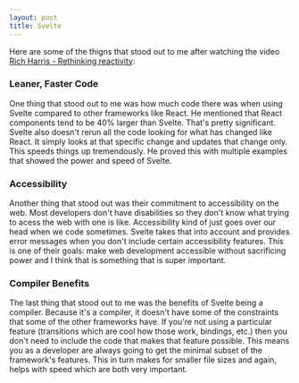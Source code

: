 ```yaml
---
layout: post
title: Svelte
---
```


Here are some of the thigns that stood out to me after watching the video [Rich Harris - Rethinking reactivity](https://www.youtube.com/watch?v=AdNJ3fydeao&feature=emb_title&ab_channel=YouGottaLoveFrontend):

### Leaner, Faster Code

One thing that stood out to me was how much code there was when using Svelte compared to other frameworks like React. He mentioned that React components tend to be 40% larger than Svelte. That's pretty significant. Svelte also doesn't rerun all the code looking for what has changed like React. It simply looks at that specific change and updates that change only. This speeds things up tremendously. He proved this with multiple examples that showed the power and speed of Svelte. 

### Accessibility

Another thing that stood out was their commitment to accessibility on the web. Most developers don't have disabilities so they don't know what trying to acess the web with one is like. Accessibility kind of just goes over our head when we code sometimes. Svelte takes that into account and provides error messages when you don't include certain accessibility features. This is one of their goals: make web development accessible without sacrificing power and I think that is something that is super important.

### Compiler Benefits

The last thing that stood out to me was the benefits of Svelte being a compiler. Because it's a compiler, it doesn't have some of the constraints that some of the other frameworks have. If you're not using a particular feature (transitions which are cool how those work, bindings, etc.) then you don't need to include the code that makes that feature possible. This means you as a developer are always going to get the minimal subset of the framework's features. This in turn makes for smaller file sizes and again, helps with speed which are both very important. 